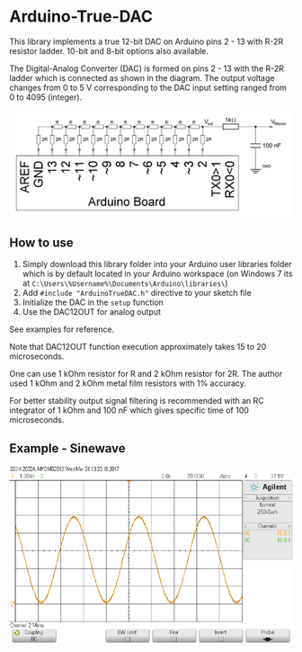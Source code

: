# Arduino-True-DAC
This library implements a true 12-bit DAC on Arduino pins 2 - 13 with R-2R resistor ladder.
10-bit and 8-bit options also available.

The Digital-Analog Converter (DAC) is formed on pins 2 - 13 with the R-2R ladder which is connected as shown in the diagram.
The output voltage changes from 0 to 5 V corresponding to the DAC input setting ranged from 0 to 4095 (integer).

![circuit diagram image](/diagram12bit.JPG)

## How to use

1. Simply download this library folder into your Arduino user libraries folder which is by default located in your Arduino workspace (on Windows 7 its at `C:\Users\%Username%\Documents\Arduino\libraries\`)
2. Add `#include "ArduinoTrueDAC.h"` directive to your sketch file
3. Initialize the DAC in the `setup` function
4. Use the DAC12OUT for analog output

See examples for reference.

Note that DAC12OUT function execution approximately takes 15 to 20 microseconds.

One can use 1 kOhm resistor for R and 2 kOhm resistor for 2R. The author used 1 kOhm and 2 kOhm metal film resistors with 1% accuracy.

For better stability output signal filtering is recommended with an RC integrator of 1 kOhm and 100 nF which gives specific time of 100 microseconds.

## Example - Sinewave
![sinewave oscilloscope screenshot image](/scope_output_voltage.png)
